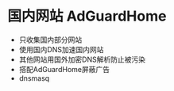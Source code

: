 # 国内网站 AdGuardHome

- 只收集国内部分网站
- 使用国内DNS加速国内网站
- 其他网站用国外加密DNS解析防止被污染
- 搭配AdGuardHome屏蔽广告
- dnsmasq
